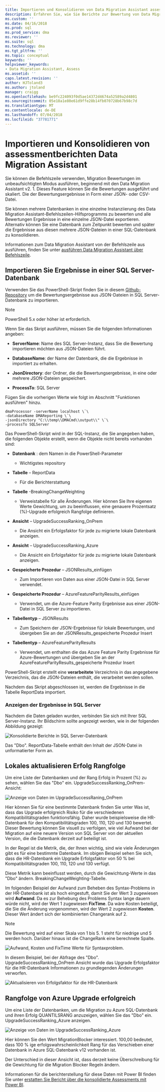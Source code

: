 ```yaml
---
title: Importieren und Konsolidieren von Data Migration Assistant assessmentberichten (SQL Server) | Microsoft-Dokumentation
description: Erfahren Sie, wie Sie Berichte zur Bewertung von Data Migration Assistant in eine SQL Server-Datenbank zu importieren und mehreren Berichten zu konsolidieren.
ms.custom: ''
ms.date: 04/16/2018
ms.prod: sql
ms.prod_service: dma
ms.reviewer: ''
ms.suite: sql
ms.technology: dma
ms.tgt_pltfrm: ''
ms.topic: conceptual
keywords: ''
helpviewer_keywords:
- Data Migration Assistant, Assess
ms.assetid: ''
caps.latest.revision: ''
author: HJToland3
ms.author: jtoland
manager: craigg
ms.openlocfilehash: be9fc224093f0d5ae14372d4674a52589a2d4801
ms.sourcegitcommit: 05e18a1e80e61d9ffe28b14fb070728b67b98c7d
ms.translationtype: MT
ms.contentlocale: de-DE
ms.lasthandoff: 07/04/2018
ms.locfileid: "37781771"
---
```

# <a name="import-and-consolidate-data-migration-assistant-assessment-reports"></a>Importieren und Konsolidieren von assessmentberichten Data Migration Assistant

Sie können die Befehlszeile verwenden, Migration Bewertungen im unbeaufsichtigten Modus ausführen, beginnend mit den Data Migration Assistant v2. 1. Dieses Feature können Sie die Bewertungen ausgeführt und skaliert. Die der Bewertungsergebnisse in Form einer JSON- oder CSV-Datei.

Sie können mehrere Datenbanken in eine einzelne Instanziierung des Data Migration Assistant-Befehlszeilen-Hilfsprogramms zu bewerten und alle Bewertungen Ergebnisse in eine einzelne JSON-Datei exportieren. Alternativ können Sie eine Datenbank zum Zeitpunkt bewerten und später die Ergebnisse aus diesen mehrere JSON-Dateien in einer SQL-Datenbank zu konsolidieren.

Informationen zum Data Migration Assistant von der Befehlszeile aus ausführen, finden Sie unter [ausführen Data Migration Assistant über Befehlszeile](../dma/dma-commandline.md). 

## <a name="import-assessment-results-into-a-sql-server-database"></a>Importieren Sie Ergebnisse in einer SQL Server-Datenbank

Verwenden Sie das PowerShell-Skript finden Sie in diesem [Github-Repository](https://github.com/Microsoft/sql-server-samples/tree/master/samples/features/data-migration-assistant) um die Bewertungsergebnisse aus JSON-Dateien in SQL Server-Datenbank zu importieren.

> [!NOTE]
> PowerShell 5.x oder höher ist erforderlich.

Wenn Sie das Skript ausführen, müssen Sie die folgenden Informationen angeben: 

- **ServerName**: Name des SQL Server-Instanz, dass Sie die Bewertung importieren möchten aus JSON-Dateien führt.

- **DatabaseName**: der Name der Datenbank, die die Ergebnisse in importiert zu erhalten.

- **JsonDirectory**: der Ordner, die die Bewertungsergebnisse, in eine oder mehrere JSON-Dateien gespeichert.

- **ProcessTo**: SQL Server

Fügen Sie die vorherigen Werte wie folgt im Abschnitt "Funktionen ausführen" hinzu.

```
dmaProcessor -serverName localhost \`\
-databaseName DMAReporting \`\
-jsonDirectory "C:\\temp\\DMACmd\\output\\" \`\
-processTo SQLServer
```

Das PowerShell-Skript wird in der SQL-Instanz, die Sie angegeben haben, die folgenden Objekte erstellt, wenn die Objekte nicht bereits vorhanden sind:

- **Datenbank** : dem Namen in die PowerShell-Parameter

  - Wichtigstes repository

- **Tabelle** – ReportData

  - Für die Berichterstattung

- **Tabelle** -BreakingChangeWeighting

  - Verweistabelle für alle Änderungen. Hier können Sie Ihre eigenen Werte Gewichtung, um zu beeinflussen, eine genauere Prozentsatz (%)-Upgrade erfolgreich Rangfolge definieren.

- **Ansicht** – UpgradeSuccessRanking\_OnPrem

  - Die Ansicht ein Erfolgsfaktor für jede zu migrierte lokale Datenbank anzeigen.

- **Ansicht** – UpgradeSuccessRanking\_Azure

  - Die Ansicht ein Erfolgsfaktor für jede zu migrierte lokale Datenbank anzeigen.

- **Gespeicherte Prozedur** – JSONResults\_einfügen

  - Zum Importieren von Daten aus einer JSON-Datei in SQL Server verwendet.

- **Gespeicherte Prozedur** – AzureFeatureParityResults\_einfügen

  - Verwendet, um die Azure-Feature Parity Ergebnisse aus einer JSON-Datei in SQL Server zu importieren.

- **Tabellentyp** – JSONResults

  - Zum Speichern der JSON-Ergebnisse für lokale Bewertungen, und übergeben Sie an der JSONResults\_gespeicherte Prozedur Insert

- **Tabellentyp** – AzureFeatureParityResults

  - Verwendet, um enthalten die das Azure Feature Parity Ergebnisse für Azure-Bewertungen und übergeben Sie an der AzureFeatureParityResults\_gespeicherte Prozedur Insert

PowerShell-Skript erstellt eine **verarbeitete** Verzeichnis in das angegebene Verzeichnis, das die JSON-Dateien enthält, die verarbeitet werden sollen.

Nachdem das Skript abgeschlossen ist, werden die Ergebnisse in die Tabelle ReportData importiert.

### <a name="viewing-the-results-in-sql-server"></a>Anzeigen der Ergebnisse in SQL Server

Nachdem die Daten geladen wurden, verbinden Sie sich mit Ihrer SQL Server-Instanz. Ihr Bildschirm sollte angezeigt werden, wie in der folgenden Abbildung gezeigt:

![Konsolidierte Berichte in SQL Server-Datenbank](../dma/media/DMAReportingDatabase.png)

Das "Dbo". ReportData-Tabelle enthält den Inhalt der JSON-Datei in unformatierter Form an.

## <a name="on-premises-upgrade-success-ranking"></a>Lokales aktualisieren Erfolg Rangfolge

Um eine Liste der Datenbanken und der Rang Erfolg in Prozent (%) zu sehen, wählen Sie das "Dbo" ein. UpgradeSuccessRanking_OnPrem-Ansicht:

![Anzeige von Daten im UpgradeSuccessRaning_OnPrem](../dma/media/UpgradeSuccessRankingView.png)

Hier können Sie für eine bestimmte Datenbank finden Sie unter Was ist, dass das Upgrade erfolgreich Risiko für die verschiedenen Kompatibilitätsgraden funktionsfähig. Daher wurde beispielsweise die HR-Datenbank für den Kompatibilitätsgraden 100, 110, 120 und 130 bewertet. Dieser Bewertung können Sie visuell zu verfolgen, wie viel Aufwand bei der Migration auf eine neuere Version von SQL Server von der aktuellen Version, die die Datenbank derzeit auf beteiligt ist.

In der Regel ist die Metrik, die, der Ihnen wichtig, sind wie viele Änderungen gibt es für eine bestimmte Datenbank. Im obigen Beispiel sehen Sie sich, dass die HR-Datenbank ein Upgrade Erfolgsfaktor von 50 % bei Kompatibilitätsgraden 100, 110, 120 und 130 verfügt.

Diese Metrik kann beeinflusst werden, durch die Gewichtung-Werte in das "Dbo" ändern. BreakingChangeWeighting-Tabelle.

Im folgenden Beispiel der Aufwand zum Beheben des Syntax-Problems in der HR-Datenbank ist als hoch eingestuft, damit Sie der Wert 3 zugewiesen wird **Aufwand**. Da es zur Behebung des Problems Syntax lange dauern würde nicht, wird der Wert 1 zugewiesen **FixTime**. Da wäre Kosten beteiligt, die Sie die Änderung vorgenommen, wird der Wert 2 zugewiesen **Kosten**. Dieser Wert ändert sich der kombinierten Changerank auf 2.

> [!NOTE]
> Die Bewertung wird auf einer Skala von 1 bis 5.  1 steht für niedrige und 5 werden hoch. Darüber hinaus ist die ChangeRank eine berechnete Spalte.

![Aufwand, Kosten und FixTime Werte für Syntaxproblem.](../dma/media/SyntaxIssueEffort.png)

In diesem Beispiel, bei der Abfrage des "Dbo". UpgradeSuccessRanking_OnPrem Ansicht wurde das Upgrade Erfolgsfaktor für die HR-Datenbank Informationen zu grundlegenden Änderungen verworfen.

![Aktualisieren von Erfolgsfaktor für die HR-Datenbank](../dma/media/UpgradeSuccessFactor_HR.png)

## <a name="azure-upgrade-success-ranking"></a>Rangfolge von Azure Upgrade erfolgreich

Um eine Liste der Datenbanken, um die Migration zu Azure SQL-Datenbank und ihren Erfolg QUANTILSRANG anzuzeigen, wählen Sie das "Dbo" ein. UpgradeSuccessRanking_Azure anzeigen.

![Anzeige von Daten im UpgradeSuccessRanking_Azure](../dma/media/UpgradeSuccessRankingView_Azure.png)

Hier können Sie den Wert MigrationBlocker interessiert. 100,00 bedeutet, dass 100 % ige erfolgswahrscheinlichkeit Rang für das Verschieben einer Datenbank in Azure SQL-Datenbank v12 vorhanden ist.

Der Unterschied in dieser Ansicht ist, dass derzeit keine Überschreibung für die Gewichtung für die Migration Blocker Regeln ändern.

Informationen für die berichterstellung für diese Daten mit Power BI finden Sie unter [erstatten Sie Bericht über die konsolidierte Assessments mit Power BI](../dma/dma-powerbiassesreport.md).
